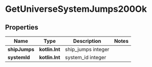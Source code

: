 
# GetUniverseSystemJumps200Ok

## Properties
Name | Type | Description | Notes
------------ | ------------- | ------------- | -------------
**shipJumps** | **kotlin.Int** | ship_jumps integer | 
**systemId** | **kotlin.Int** | system_id integer | 



